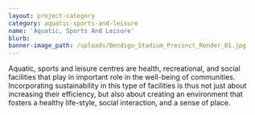 ```yaml
---
layout: project-category
category: aquatic-sports-and-leisure
name: 'Aquatic, Sports And Leisure'
blurb:
banner-image_path: /uploads/Bendigo_Stadium_Precinct_Render_01.jpg
---
```



Aquatic, sports and leisure centres are health, recreational, and social facilities that play in important role in the well-being of communities. Incorporating sustainability in this type of facilities is thus not just about increasing their efficiency, but also about creating an environment that fosters a healthy life-style, social interaction, and a sense of place.